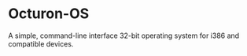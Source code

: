 # Octuron-OS
A simple, command-line interface 32-bit operating system for i386 and compatible devices.
